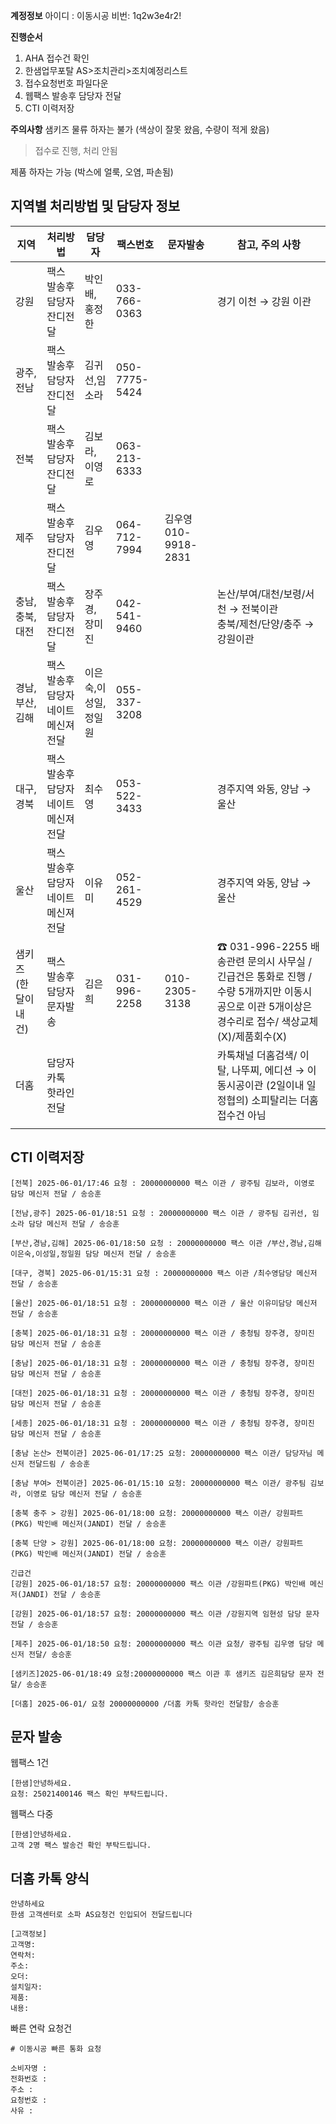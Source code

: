 **계정정보**
아이디 : 이동시공
비번: 1q2w3e4r2!

**진행순서**
1. AHA 접수건 확인
2. 한샘업무포탈 AS>조치관리>조치예정리스트
3. 접수요청번호 파일다운
4. 웹팩스 발송후 담당자 전달
5. CTI 이력저장

**주의사항**
샘키즈 물류 하자는 불가 (색상이 잘못 왔음, 수량이 적게 왔음)
> 접수로 진행, 처리 안됨

제품 하자는 가능 (박스에 얼룩, 오염, 파손됨)

## 지역별 처리방법 및 담당자 정보
| 지역         | 처리방법                  | 담당자         | 팩스번호          | 문자발송              | 참고, 주의 사항                                                                                    |
| ---------- | --------------------- | ----------- | ------------- | ----------------- | -------------------------------------------------------------------------------------------- |
| 강원         | 팩스 발송후 담당자 잔디전달       | 박인배, 홍정한    | 033-766-0363  |                   | 경기 이천 → 강원 이관                                                                                |
| 광주,전남      | 팩스 발송후 담당자 잔디전달       | 김귀선,임소라     | 050-7775-5424 |                   |                                                                                              |
| 전북         | 팩스 발송후 담당자 잔디전달       | 김보라, 이영로    | 063-213-6333  |                   |                                                                                              |
| 제주         | 팩스 발송후 담당자 잔디전달       | 김우영         | 064-712-7994  | 김우영 010-9918-2831 |                                                                                              |
| 충남,충북,대전   | 팩스 발송후 담당자 잔디전달       | 장주경, 장미진    | 042-541-9460  |                   | 논산/부여/대천/보령/서천 → 전북이관<br/>충북/제천/단양/충주 → 강원이관                                                 |
| 경남,부산,김해   | 팩스 발송후 담당자 네이트 메신져 전달 | 이은숙,이성일,정일원 | 055-337-3208  |                   |                                                                                              |
| 대구,경북      | 팩스 발송후 담당자 네이트 메신져 전달 | 최수영         | 053-522-3433  |                   | 경주지역 와동, 양남 → 울산                                                                             |
| 울산         | 팩스 발송후 담당자 네이트 메신져 전달 | 이유미         | 052-261-4529  |                   | 경주지역 와동, 양남 → 울산                                                                             |
| 샘키즈(한달이내건) | 팩스 발송후 담당자 문자발송       | 김은희         | 031-996-2258  | 010-2305-3138     | ☎ 031-996-2255 배송관련 문의시 사무실 /긴급건은 통화로 진행 / 수량 5개까지만 이동시공으로 이관 5개이상은 경수리로 접수/ 색상교체(X)/제품회수(X) |
| 더홈         | 담당자 카톡 핫라인 전달         |             |               |                   | 카톡채널  더홈검색/ 이탈, 나뚜찌, 에디션 → 이동시공이관 (2일이내 일정협의) 소피탈리는 더홈 접수건 아님                                |
|            |                       |             |               |                   |                                                                                              |

## CTI 이력저장

```
[전북] 2025-06-01/17:46 요청 : 20000000000 팩스 이관 / 광주팀 김보라, 이영로 담당 메신저 전달 / 송승훈
```
```
[전남,광주] 2025-06-01/18:51 요청 : 20000000000 팩스 이관 / 광주팀 김귀선, 임소라 담당 메신저 전달 / 송승훈
```
```
[부산,경남,김해] 2025-06-01/18:50 요청 : 20000000000 팩스 이관 /부산,경남,김해 이은숙,이성일,정일원 담당 메신저 전달 / 송승훈
```
```
[대구, 경북] 2025-06-01/15:31 요청 : 20000000000 팩스 이관 /최수영담당 메신저 전달 / 송승훈
```
```
[울산] 2025-06-01/18:51 요청 : 20000000000 팩스 이관 / 울산 이유미담당 메신저 전달 / 송승훈
```
```
[충북] 2025-06-01/18:31 요청 : 20000000000 팩스 이관 / 충청팀 장주경, 장미진 담당 메신저 전달 / 송승훈
```
```
[충남] 2025-06-01/18:31 요청 : 20000000000 팩스 이관 / 충청팀 장주경, 장미진 담당 메신저 전달 / 송승훈
```
```
[대전] 2025-06-01/18:31 요청 : 20000000000 팩스 이관 / 충청팀 장주경, 장미진 담당 메신저 전달 / 송승훈
```
```
[세종] 2025-06-01/18:31 요청 : 20000000000 팩스 이관 / 충청팀 장주경, 장미진 담당 메신저 전달 / 송승훈
```
```
[충남 논산> 전북이관] 2025-06-01/17:25 요청: 20000000000 팩스 이관/ 담당자님 메신저 전달드림 / 송승훈
```
```
[충남 부여> 전북이관] 2025-06-01/15:10 요청: 20000000000 팩스 이관/ 광주팀 김보라, 이영로 담당 메신저 전달 / 송승훈
```
```
[충북 충주 > 강원] 2025-06-01/18:00 요청: 20000000000 팩스 이관/ 강원파트(PKG) 박인배 메신저(JANDI) 전달 / 송승훈
```
```
[충북 단양 > 강원] 2025-06-01/18:00 요청: 20000000000 팩스 이관/ 강원파트(PKG) 박인배 메신저(JANDI) 전달 / 송승훈
```
```
긴급건
[강원] 2025-06-01/18:57 요청: 20000000000 팩스 이관 /강원파트(PKG) 박인배 메신저(JANDI) 전달 / 송승훈
```
```
[강원] 2025-06-01/18:57 요청: 20000000000 팩스 이관 /강원지역 임현성 담당 문자 전달 / 송승훈
```
```
[제주] 2025-06-01/18:50 요청: 20000000000 팩스 이관 요청/ 광주팀 김우영 담당 메신저 전달/ 송승훈
```
```
[샘키즈]2025-06-01/18:49 요청:20000000000 팩스 이관 후 샘키즈 김은희담당 문자 전달/ 송승훈
```
```
[더홈] 2025-06-01/ 요청 20000000000 /더홈 카톡 핫라인 전달함/ 송승훈
```

## 문자 발송
웹팩스 1건
```
[한샘]안녕하세요. 
요청: 25021400146 팩스 확인 부탁드립니다.
```

웹팩스 다중
```
[한샘]안녕하세요. 
고객 2명 팩스 발송건 확인 부탁드립니다.
```

## 더홈 카톡 양식
```
안녕하세요
한샘 고객센터로 소파 AS요청건 인입되어 전달드립니다

[고객정보] 
고객명: 
연락처: 
주소: 
오더: 
설치일자: 
제품: 
내용: 
```

빠른 연락 요청건
```
# 이동시공 빠른 통화 요청

소비자명 : 
전화번호 : 
주소 : 
요청번호 : 
사유 : 
```

